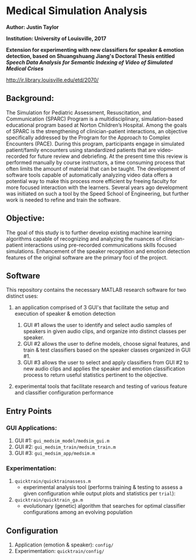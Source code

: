 # Medical Simulation Analysis

**Author: Justin Taylor**

**Institution: University of Louisville, 2017**

**Extension for experimenting with new classifiers for speaker & emotion detection, based on Shuangshuang Jiang's Doctoral Thesis entitled _Speech Data Analysis for Semantic Indexing of Video of Simulated Medical Crises_**

http://ir.library.louisville.edu/etd/2070/


## Background:
The Simulation for Pediatric Assessment, Resuscitation, and Communication (SPARC) Program is a multidisciplinary, simulation-based educational program based at Norton Children’s Hospital. Among the goals of SPARC is the strengthening of clinician-patient interactions, an objective specifically addressed by the Program for the Approach to Complex Encounters (PACE). During this program, participants engage in simulated patient/family encounters using standardized patients that are video-recorded for future review and debriefing. At the present time this review is performed manually by course instructors, a time consuming process that often limits the amount of material that can be taught.  The development of software tools capable of automatically analyzing video data offers a potential way to make this process more efficient by freeing faculty for more focused interaction with the learners.  Several years ago development was initiated on such a tool by the Speed School of Engineering, but further work is needed to refine and train the software.

## Objective: 
The goal of this study is to further develop existing machine learning algorithms capable of recognizing and analyzing the nuances of clinician-patient interactions using pre-recorded communications skills focused simulations.  Enhancement of the speaker recognition and emotion detection features of the original software are the primary foci of the project.  

## Software
This repository contains the necessary MATLAB research software for two distinct uses:

1. an application comprised of 3 GUI's that facilitate the setup and execution of speaker & emotion detection
    1. GUI #1 allows the user to identify and select audio samples of speakers in given audio clips, and organize into distinct classes per speaker.
    2. GUI #2 allows the user to define models, choose signal features, and train & test classifiers based on the speaker classes organized in GUI #1.
    3. GUI #3 allows the user to select and apply classifiers from GUI #2 to new audio clips and applies the speaker and emotion classification process to return useful statistics pertinent to the objective.

2. experimental tools that facilitate research and testing of various feature and classifier configuration performance


## Entry Points

### GUI Applications:
1. GUI #1: `gui_medsim_model/medsim_gui.m`
2. GUI #2: `gui_medsim_train/medsim_train.m`
3. GUI #3: `gui_medsim_app/medsim.m`

### Experimentation:
1. `quicktrain/quicktrainassess.m`
    * experimental analysis tool (performs training & testing to assess a given configuration while output plots and statistics per `trial`):
2. `quicktrain/quicktrain_ga.m`
    * evolutionary (genetic) algorithm that searches for optimal classifier configurations among an evolving population

## Configuration
1. Application (emotion & speaker): `config/`
2. Experimentation: `quicktrain/config/`
